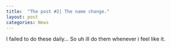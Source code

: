 ```yaml
---
title:  "The post #2| The name change."
layout: post
categories: News
---
```

I failed to do these daily... So uh ill do them whenever i feel like it.
